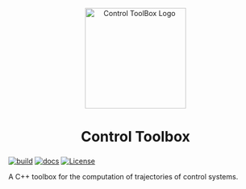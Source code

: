 <div id="control-toolbox-logo" align="center">
    <br />
    <img src="#" alt="Control ToolBox Logo" width="200"/>
    <h1>Control Toolbox</h1>
    <h3></h3>
</div>

[![build](https://github.com/tschmoderer/control-toolbox/actions/workflows/cmake.yml/badge.svg?branch=main)](https://github.com/tschmoderer/control-toolbox/actions/workflows/cmake.yml) [![docs](https://github.com/tschmoderer/control-toolbox/actions/workflows/doxygen.yml/badge.svg?branch=main)](https://tschmoderer.github.io/control-toolbox/html/index.html) [![License](https://img.shields.io/badge/License-GPL%20v3-blue.svg)](https://github.com/tschmoderer/control-toolbox/blob/master/LICENSE)



A C++ toolbox for the computation of trajectories of control systems.
